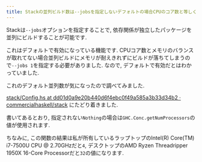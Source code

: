 ```yaml
---
title: Stackの並列ビルド数は--jobsを指定しないデフォルトの場合CPUのコア数と等しくなります
---
```


Stackは`--jobs`オプションを指定することで,
依存関係が独立したパッケージを並列にビルドすることが可能です.

これはデフォルトで有効になっている機能です.
CPUコア数とメモリのバランスが取れてない場合並列ビルドにメモリが耐えきれずにビルドが落ちてしまうので`--jobs 1`を指定する必要がありました.
なので,
デフォルトで有効だとはわかっていました.

これのデフォルト並列数が気になったので調べてみました.

[stack/Config.hs at dd01d0a9e20b440d6f4ebc0f49a585a3b33d34b2 · commercialhaskell/stack](https://github.com/commercialhaskell/stack/blob/dd01d0a9e20b440d6f4ebc0f49a585a3b33d34b2/src/Stack/Config.hs#L355)
にたどり着きました.

書いてあるとおり,
指定されない`Nothing`の場合は`GHC.Conc.getNumProcessors`の値が使用されます.

ちなみに,
この関数の結果は私が所有しているラップトップのIntel(R) Core(TM) i7-7500U CPU @ 2.70GHzだと`4`,
デスクトップのAMD Ryzen Threadripper 1950X 16-Core Processorだと`32`の値になります.
